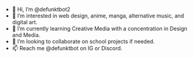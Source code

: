 - 👋 Hi, I’m @defunktbot2
- 👀 I’m interested in web design, anime, manga, alternative music, and digital art.
- 🌱 I’m currently learning Creative Media with a concentration in Design and Media.
- 💞️ I’m looking to collaborate on school projects if needed.
- 📫 Reach me @defunktbot on IG or Discord.

<!---
defunktbot2/defunktbot2 is a ✨ special ✨ repository because its `README.md` (this file) appears on your GitHub profile.
You can click the Preview link to take a look at your changes.
--->
